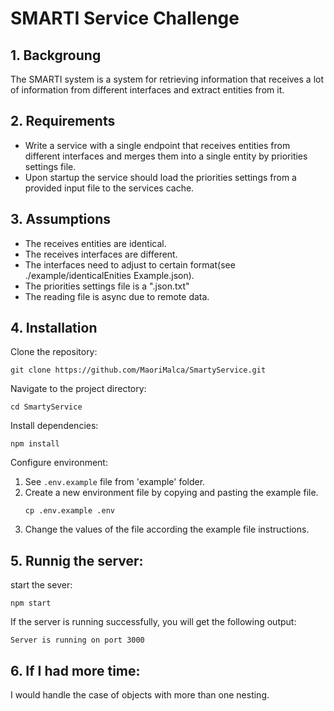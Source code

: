 # SMARTI Service Challenge

## 1. Backgroung
The SMARTI system is a system for retrieving information
that receives a lot of information from different interfaces and extract entities from it.

## 2. Requirements
- Write a service with a single endpoint that receives entities from different interfaces and merges them into a single entity by priorities settings file.
- Upon startup the service should load the priorities settings from a provided input file to the services cache.

## 3. Assumptions
- The receives entities are identical.
- The receives interfaces are different.
- The interfaces need to adjust to certain format(see ./example/identicalEnities Example.json).
- The priorities settings file is a ".json.txt"
- The reading file is async due to remote data.

## 4. Installation

Clone the repository:
```
git clone https://github.com/MaoriMalca/SmartyService.git
```
Navigate to the project directory:
```
cd SmartyService
```
Install dependencies:
```
npm install
```
Configure environment:

1.  See `.env.example` file from 'example' folder.
2.  Create a new environment file by copying and pasting the example file. 
    ```
    cp .env.example .env
    ```
3.  Change the values of the file according the example file instructions.

## 5. Runnig the server:

start the sever:
```
npm start
```
If the server is running successfully, you will get the following output:

```
Server is running on port 3000
``````

## 6. If I had more time:
I would handle the case of objects with more than one nesting.

